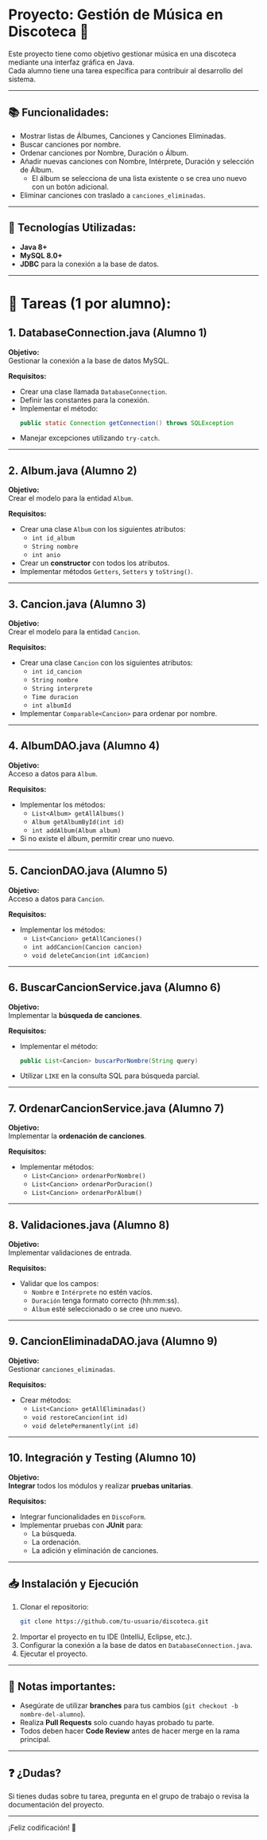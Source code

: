 # Proyecto: Gestión de Música en Discoteca 🎵

Este proyecto tiene como objetivo gestionar música en una discoteca mediante una interfaz gráfica en Java.  
Cada alumno tiene una tarea específica para contribuir al desarrollo del sistema.

---

## 📚 Funcionalidades:
- Mostrar listas de Álbumes, Canciones y Canciones Eliminadas.
- Buscar canciones por nombre.
- Ordenar canciones por Nombre, Duración o Álbum.
- Añadir nuevas canciones con Nombre, Intérprete, Duración y selección de Álbum.
  - El álbum se selecciona de una lista existente o se crea uno nuevo con un botón adicional.
- Eliminar canciones con traslado a `canciones_eliminadas`.

---

## 🔧 Tecnologías Utilizadas:
- **Java 8+**
- **MySQL 8.0+**
- **JDBC** para la conexión a la base de datos.

---

# 📂 Tareas (1 por alumno):

## 1. DatabaseConnection.java (Alumno 1)
**Objetivo:**  
Gestionar la conexión a la base de datos MySQL.

**Requisitos:**
- Crear una clase llamada `DatabaseConnection`.
- Definir las constantes para la conexión.
- Implementar el método:
    ```java
    public static Connection getConnection() throws SQLException
    ```
- Manejar excepciones utilizando `try-catch`.

---

## 2. Album.java (Alumno 2)
**Objetivo:**  
Crear el modelo para la entidad `Album`.

**Requisitos:**
- Crear una clase `Album` con los siguientes atributos:
  - `int id_album`
  - `String nombre`
  - `int anio`
- Crear un **constructor** con todos los atributos.
- Implementar métodos `Getters`, `Setters` y `toString()`.

---

## 3. Cancion.java (Alumno 3)
**Objetivo:**  
Crear el modelo para la entidad `Cancion`.

**Requisitos:**
- Crear una clase `Cancion` con los siguientes atributos:
  - `int id_cancion`
  - `String nombre`
  - `String interprete`
  - `Time duracion`
  - `int albumId`
- Implementar `Comparable<Cancion>` para ordenar por nombre.

---

## 4. AlbumDAO.java (Alumno 4)
**Objetivo:**  
Acceso a datos para `Album`.

**Requisitos:**
- Implementar los métodos:
  - `List<Album> getAllAlbums()`
  - `Album getAlbumById(int id)`
  - `int addAlbum(Album album)`
- Si no existe el álbum, permitir crear uno nuevo.

---

## 5. CancionDAO.java (Alumno 5)
**Objetivo:**  
Acceso a datos para `Cancion`.

**Requisitos:**
- Implementar los métodos:
  - `List<Cancion> getAllCanciones()`
  - `int addCancion(Cancion cancion)`
  - `void deleteCancion(int idCancion)`

---

## 6. BuscarCancionService.java (Alumno 6)
**Objetivo:**  
Implementar la **búsqueda de canciones**.

**Requisitos:**
- Implementar el método:
    ```java
    public List<Cancion> buscarPorNombre(String query)
    ```
- Utilizar `LIKE` en la consulta SQL para búsqueda parcial.

---

## 7. OrdenarCancionService.java (Alumno 7)
**Objetivo:**  
Implementar la **ordenación de canciones**.

**Requisitos:**
- Implementar métodos:
  - `List<Cancion> ordenarPorNombre()`
  - `List<Cancion> ordenarPorDuracion()`
  - `List<Cancion> ordenarPorAlbum()`

---

## 8. Validaciones.java (Alumno 8)
**Objetivo:**  
Implementar validaciones de entrada.

**Requisitos:**
- Validar que los campos:
  - `Nombre` e `Intérprete` no estén vacíos.
  - `Duración` tenga formato correcto (hh:mm:ss).
  - `Álbum` esté seleccionado o se cree uno nuevo.

---

## 9. CancionEliminadaDAO.java (Alumno 9)
**Objetivo:**  
Gestionar `canciones_eliminadas`.

**Requisitos:**
- Crear métodos:
  - `List<Cancion> getAllEliminadas()`
  - `void restoreCancion(int id)`
  - `void deletePermanently(int id)`

---

## 10. Integración y Testing (Alumno 10)
**Objetivo:**  
**Integrar** todos los módulos y realizar **pruebas unitarias**.

**Requisitos:**
- Integrar funcionalidades en `DiscoForm`.
- Implementar pruebas con **JUnit** para:
  - La búsqueda.
  - La ordenación.
  - La adición y eliminación de canciones.

---

## 📥 Instalación y Ejecución
1. Clonar el repositorio:
    ```bash
    git clone https://github.com/tu-usuario/discoteca.git
    ```
2. Importar el proyecto en tu IDE (IntelliJ, Eclipse, etc.).
3. Configurar la conexión a la base de datos en `DatabaseConnection.java`.
4. Ejecutar el proyecto.

---

## 📝 Notas importantes:
- Asegúrate de utilizar **branches** para tus cambios (`git checkout -b nombre-del-alumno`).
- Realiza **Pull Requests** solo cuando hayas probado tu parte.
- Todos deben hacer **Code Review** antes de hacer merge en la rama principal.

---

## ❓ ¿Dudas?
Si tienes dudas sobre tu tarea, pregunta en el grupo de trabajo o revisa la documentación del proyecto.

---

¡Feliz codificación! 🚀

